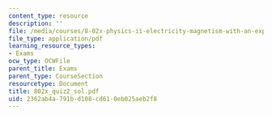 ```yaml
---
content_type: resource
description: ''
file: /media/courses/8-02x-physics-ii-electricity-magnetism-with-an-experimental-focus-spring-2005/2362ab4a791bd108cd610eb025aeb2f8_802x_quiz2_sol.pdf
file_type: application/pdf
learning_resource_types:
- Exams
ocw_type: OCWFile
parent_title: Exams
parent_type: CourseSection
resourcetype: Document
title: 802x_quiz2_sol.pdf
uid: 2362ab4a-791b-d108-cd61-0eb025aeb2f8
---
```

